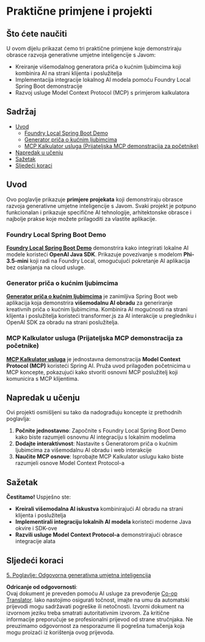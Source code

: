 <!--
CO_OP_TRANSLATOR_METADATA:
{
  "original_hash": "d45b8e2291ab1357592c904c103cbc81",
  "translation_date": "2025-07-28T11:15:20+00:00",
  "source_file": "04-PracticalSamples/README.md",
  "language_code": "hr"
}
-->
# Praktične primjene i projekti

## Što ćete naučiti
U ovom dijelu prikazat ćemo tri praktične primjene koje demonstriraju obrasce razvoja generativne umjetne inteligencije s Javom:
- Kreiranje višemodalnog generatora priča o kućnim ljubimcima koji kombinira AI na strani klijenta i poslužitelja
- Implementacija integracije lokalnog AI modela pomoću Foundry Local Spring Boot demonstracije
- Razvoj usluge Model Context Protocol (MCP) s primjerom kalkulatora

## Sadržaj

- [Uvod](../../../04-PracticalSamples)
  - [Foundry Local Spring Boot Demo](../../../04-PracticalSamples)
  - [Generator priča o kućnim ljubimcima](../../../04-PracticalSamples)
  - [MCP Kalkulator usluga (Prijateljska MCP demonstracija za početnike)](../../../04-PracticalSamples)
- [Napredak u učenju](../../../04-PracticalSamples)
- [Sažetak](../../../04-PracticalSamples)
- [Sljedeći koraci](../../../04-PracticalSamples)

## Uvod

Ovo poglavlje prikazuje **primjere projekata** koji demonstriraju obrasce razvoja generativne umjetne inteligencije s Javom. Svaki projekt je potpuno funkcionalan i prikazuje specifične AI tehnologije, arhitektonske obrasce i najbolje prakse koje možete prilagoditi za vlastite aplikacije.

### Foundry Local Spring Boot Demo

**[Foundry Local Spring Boot Demo](foundrylocal/README.md)** demonstrira kako integrirati lokalne AI modele koristeći **OpenAI Java SDK**. Prikazuje povezivanje s modelom **Phi-3.5-mini** koji radi na Foundry Local, omogućujući pokretanje AI aplikacija bez oslanjanja na cloud usluge.

### Generator priča o kućnim ljubimcima

**[Generator priča o kućnim ljubimcima](petstory/README.md)** je zanimljiva Spring Boot web aplikacija koja demonstrira **višemodalnu AI obradu** za generiranje kreativnih priča o kućnim ljubimcima. Kombinira AI mogućnosti na strani klijenta i poslužitelja koristeći transformer.js za AI interakcije u pregledniku i OpenAI SDK za obradu na strani poslužitelja.

### MCP Kalkulator usluga (Prijateljska MCP demonstracija za početnike)

**[MCP Kalkulator usluga](calculator/README.md)** je jednostavna demonstracija **Model Context Protocol (MCP)** koristeći Spring AI. Pruža uvod prilagođen početnicima u MCP koncepte, pokazujući kako stvoriti osnovni MCP poslužitelj koji komunicira s MCP klijentima.

## Napredak u učenju

Ovi projekti osmišljeni su tako da nadograđuju koncepte iz prethodnih poglavlja:

1. **Počnite jednostavno**: Započnite s Foundry Local Spring Boot Demo kako biste razumjeli osnovnu AI integraciju s lokalnim modelima
2. **Dodajte interaktivnost**: Nastavite s Generatorom priča o kućnim ljubimcima za višemodalnu AI obradu i web interakcije
3. **Naučite MCP osnove**: Isprobajte MCP Kalkulator uslugu kako biste razumjeli osnove Model Context Protocol-a

## Sažetak

**Čestitamo!** Uspješno ste:

- **Kreirali višemodalna AI iskustva** kombinirajući AI obradu na strani klijenta i poslužitelja
- **Implementirali integraciju lokalnih AI modela** koristeći moderne Java okvire i SDK-ove
- **Razvili usluge Model Context Protocol-a** demonstrirajući obrasce integracije alata

## Sljedeći koraci

[5. Poglavlje: Odgovorna generativna umjetna inteligencija](../05-ResponsibleGenAI/README.md)

**Odricanje od odgovornosti**:  
Ovaj dokument je preveden pomoću AI usluge za prevođenje [Co-op Translator](https://github.com/Azure/co-op-translator). Iako nastojimo osigurati točnost, imajte na umu da automatski prijevodi mogu sadržavati pogreške ili netočnosti. Izvorni dokument na izvornom jeziku treba smatrati autoritativnim izvorom. Za kritične informacije preporučuje se profesionalni prijevod od strane stručnjaka. Ne preuzimamo odgovornost za nesporazume ili pogrešna tumačenja koja mogu proizaći iz korištenja ovog prijevoda.